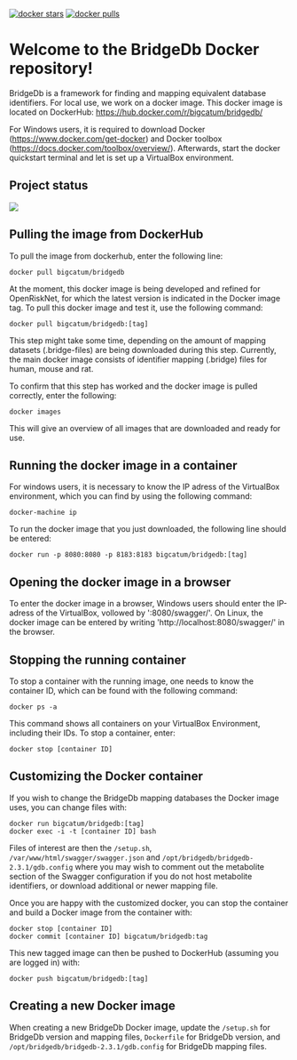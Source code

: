 [![docker stars](https://img.shields.io/docker/stars/bigcatum/bridgedb.svg?style=flat-square)](https://hub.docker.com/r/bigcatum/bridgedb)
[![docker pulls](https://img.shields.io/docker/pulls/bigcatum/bridgedb.svg?style=flat-square)](https://hub.docker.com/r/bigcatum/bridgedb)

# Welcome to the BridgeDb Docker repository!

BridgeDb is a framework for finding and mapping equivalent database identifiers. For local use, we work on a docker image. This docker image is located on DockerHub: https://hub.docker.com/r/bigcatum/bridgedb/

For Windows users, it is required to download Docker (https://www.docker.com/get-docker) and Docker toolbox (https://docs.docker.com/toolbox/overview/). Afterwards, start the docker quickstart terminal and let is set up a VirtualBox environment.

## Project status

<img src="https://jenkins.bigcat.unimaas.nl/view/GUI%20tests/job/Docker%20test/badge/icon">

## Pulling the image from DockerHub

To pull the image from dockerhub, enter the following line:

    docker pull bigcatum/bridgedb

At the moment, this docker image is being developed and refined for OpenRiskNet, for which the latest version is indicated in the Docker image tag. To pull this docker image and test it, use the following command:

    docker pull bigcatum/bridgedb:[tag]

This step might take some time, depending on the amount of mapping datasets (.bridge-files) are being downloaded during this step. Currently, the main docker image consists of identifier mapping (.bridge) files for human, mouse and rat.

To confirm that this step has worked and the docker image is pulled correctly, enter the following:

    docker images

This will give an overview of all images that are downloaded and ready for use.

## Running the docker image in a container

For windows users, it is necessary to know the IP adress of the VirtualBox environment, which you can find by using the following command:

    docker-machine ip

To run the docker image that you just downloaded, the following line should be entered:

    docker run -p 8080:8080 -p 8183:8183 bigcatum/bridgedb:[tag]

## Opening the docker image in a browser

To enter the docker image in a browser, Windows users should enter the IP-adress of the VirtualBox, vollowed by ':8080/swagger/'. On Linux, the docker image can be entered by writing 'http://localhost:8080/swagger/' in the browser.

## Stopping the running container

To stop a container with the running image, one needs to know the container ID, which can be found with the following command:

    docker ps -a
    
This command shows all containers on your VirtualBox Environment, including their IDs. To stop a container, enter:

    docker stop [container ID]

## Customizing the Docker container

If you wish to change the BridgeDb mapping databases the Docker image uses, you can change files with:

```shell
docker run bigcatum/bridgedb:[tag]
docker exec -i -t [container ID] bash
```

Files of interest are then the `/setup.sh`, `/var/www/html/swagger/swagger.json` and
`/opt/bridgedb/bridgedb-2.3.1/gdb.config` where you may wish to comment out the metabolite
section of the Swagger configuration if you do not host metabolite identifiers,
or download additional or newer mapping file.

Once you are happy with the customized docker, you can stop the container and build a Docker image from the container with:

```shell
docker stop [container ID]
docker commit [container ID] bigcatum/bridgedb:tag
```

This new tagged image can then be pushed to DockerHub (assuming you are logged in) with:

```shell
docker push bigcatum/bridgedb:[tag]
```

## Creating a new Docker image

When creating a new BridgeDb Docker image, update the `/setup.sh` for BridgeDb version and mapping files, `Dockerfile` for BridgeDb version, and `/opt/bridgedb/bridgedb-2.3.1/gdb.config` for BridgeDb mapping files.
